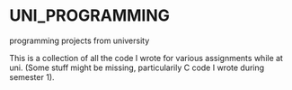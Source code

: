 # UNI_PROGRAMMING
programming projects from university

This is a collection of all the code I wrote for various assignments while at uni. (Some stuff might be missing, particularily C code I wrote during semester 1).
